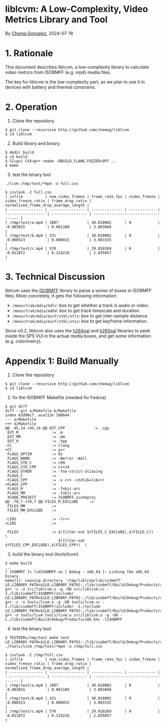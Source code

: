 # liblcvm: A Low-Complexity, Video Metrics Library and Tool

By [Chema Gonzalez](https://github.com/chemag), 2024-07-18


# 1. Rationale

This document describes liblcvm, a low-complexity library to calculate
video metrics from ISOBMFF (e.g. mp4) media files.

The key for liblcvm is the low-complexity part, as we plan to use
it in devices with battery and thermal constrains.



# 2. Operation

1. Clone the repository.

```
$ git clone --recursive http://github.com/chemag/liblcvm
$ cd liblcvm
```

2. Build library and binary.
```
$ mkdir build
$ cd build
$ CC=gcc CXX=g++ cmake -DBUILD_CLANG_FUZZER=OFF ..
$ make
```

3. test the binary tool
```
./lcvm /tmp/test/*mp4 -o full.csv

$ csvlook -I full.csv
| infile          | num_video_frames | frame_rate_fps | video_freeze | video_freeze_ratio | frame_drop_ratio | normalized_frame_drop_average_length |
| --------------- | ---------------- | -------------- | ------------ | ------------------ | ---------------- | ------------------------------------ |
| /tmp/test/a.mp4 | 1807             | 30.010002      | 0            | -0.003015          | 0.001108         | 3.003668                             |
| /tmp/test/b.mp4 | 331              | 30.010002      | 0            | -0.008523          | 0.006015         | 3.003335                             |
| /tmp/test/c.mp4 | 570              | 29.910269      | 0            | -0.011072          | 0.124218         | 2.035057                             |
```


# 3. Technical Discussion

liblcvm uses the [ISOBMFF](https://github.com/DigiDNA/ISOBMFF) library to
parse a series of boxes in ISOBMFF files. More concretely, it gets the
following information:

* `/moov/trak/mdia/hdlr`: box to get whether a track is audio or video.
* `/moov/trak/mdia/mdhd`: box to get track timescale and duration.
* `/moov/trak/mdia/minf/stbl/stts`: box to get inter-sample distance.
* `/moov/trak/mdia/minf/stbl/stss`: box to get keyframe information.

Since v0.2, liblcvm also uses the [h264nal](https://github.com/chemag/h264nal)
and [h265nal](https://github.com/chemag/h265nal) libraries to peek inside
the SPS VUI in the actual media boxes, and get some information (e.g.
colorimetry).


# Appendix 1: Build Manually

1. Clone the repository
```
$ git clone --recursive http://github.com/chemag/liblcvm
$ cd liblcvm
```

2. fix the ISOBMFF Makefile (needed for Fedora)
```
$ git diff
diff --git a/Makefile b/Makefile
index 63d90c7..ace112e 100644
--- a/Makefile
+++ b/Makefile
@@ -45,14 +45,14 @@ EXT_CPP             := .cpp
 EXT_M               := .m
 EXT_MM              := .mm
 EXT_H               := .hpp
-CC                  := clang
+CC                  := g++
 FLAGS_OPTIM         := Os
 FLAGS_WARN          := -Werror -Wall
 FLAGS_STD_C         := c99
 FLAGS_STD_CPP       := c++14
 FLAGS_OTHER         := -fno-strict-aliasing
 FLAGS_C             :=
-FLAGS_CPP           := -x c++ -stdlib=libc++
+FLAGS_CPP           :=
 FLAGS_M             := -fobjc-arc
 FLAGS_MM            := -fobjc-arc
 XCODE_PROJECT       := ISOBMFF.xcodeproj
@@ -70,7 +70,7 @@ FILES_M_EXCLUDE     :=
 FILES_MM            :=
 FILES_MM_EXCLUDE    :=

-LIBS                := -lc++
+LIBS                :=

 FILES               := $(filter-out $(FILES_C_EXCLUDE),$(FILES_C))      \
                        $(filter-out $(FILES_CPP_EXCLUDE),$(FILES_CPP))  \
```

3. build the binary tool (tools/lcvm)
```
$ make build
...
[ ISOBMFF ]> libISOBMFF.so [ Debug - x86_64 ]: Linking the x86_64 binary
make[1]: Leaving directory '/tmp/liblcvm/lib/isobmff'
LD_LIBRARY_PATH=${LD_LIBRARY_PATH}:./lib/isobmff/Build/Debug/Products/x86_64/ g++ -c -o src/liblcvm.o -g -O0 src/liblcvm.cc -I./lib/isobmff/ISOBMFF/include/
LD_LIBRARY_PATH=${LD_LIBRARY_PATH}:./lib/isobmff/Build/Debug/Products/x86_64/ g++ -c -o tools/lcvm.o -g -O0 tools/lcvm.cc -I./lib/isobmff/ISOBMFF/include/ -I./include
LD_LIBRARY_PATH=${LD_LIBRARY_PATH}:./lib/isobmff/Build/Debug/Products/x86_64/ g++ -o tools/lcvm tools/lcvm.o src/liblcvm.o -g -O0 -L./lib/isobmff/Build/Debug/Products/x86_64/ -lISOBMFF
```


4. test the binary tool:
```
$ TESTDIR=/tmp/test make test
LD_LIBRARY_PATH=${LD_LIBRARY_PATH}:./lib/isobmff/Build/Debug/Products/x86_64/ ./tools/lcvm /tmp/test/*mp4 -o /tmp/full.csv

$ csvlook -I /tmp/full.csv
| infile          | num_video_frames | frame_rate_fps | video_freeze | video_freeze_ratio | frame_drop_ratio | normalized_frame_drop_average_length |
| --------------- | ---------------- | -------------- | ------------ | ------------------ | ---------------- | ------------------------------------ |
| /tmp/test/a.mp4 | 1807             | 30.010002      | 0            | -0.003015          | 0.001108         | 3.003668                             |
| /tmp/test/b.mp4 | 331              | 30.010002      | 0            | -0.008523          | 0.006015         | 3.003335                             |
| /tmp/test/c.mp4 | 570              | 29.910269      | 0            | -0.011072          | 0.124218         | 2.035057                             |
```


